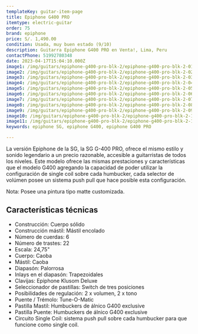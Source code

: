 ```yaml
---
templateKey: guitar-item-page
title: Epiphone G400 PRO
itemtype: electric-guitar
order: 75
brand: epiphone
price: S/. 1,490.00
condition: Usada, muy buen estado (9/10)
description: Guitarra Epiphone G400 PRO en Venta!, Lima, Peru
contactPhone: 51992780348
date: 2023-04-17T15:04:10.000Z
image1: /img/guitars/epiphone-g400-pro-blk-2/epiphone-g400-pro-blk-2-01.jpg
image2: /img/guitars/epiphone-g400-pro-blk-2/epiphone-g400-pro-blk-2-02.jpg
image3: /img/guitars/epiphone-g400-pro-blk-2/epiphone-g400-pro-blk-2-03.jpg
image4: /img/guitars/epiphone-g400-pro-blk-2/epiphone-g400-pro-blk-2-04.jpg
image5: /img/guitars/epiphone-g400-pro-blk-2/epiphone-g400-pro-blk-2-05.jpg
image6: /img/guitars/epiphone-g400-pro-blk-2/epiphone-g400-pro-blk-2-06.jpg
image7: /img/guitars/epiphone-g400-pro-blk-2/epiphone-g400-pro-blk-2-07.jpg
image8: /img/guitars/epiphone-g400-pro-blk-2/epiphone-g400-pro-blk-2-08.jpg
image9: /img/guitars/epiphone-g400-pro-blk-2/epiphone-g400-pro-blk-2-09.jpg
image10: /img/guitars/epiphone-g400-pro-blk-2/epiphone-g400-pro-blk-2-10.jpg
image11: /img/guitars/epiphone-g400-pro-blk-2/epiphone-g400-pro-blk-2-11.jpg
keywords: epiphone SG, epiphone G400, epiphone G400 PRO

---
```

La versión Epiphone de la SG, la SG G-400 PRO, ofrece el mismo estilo y sonido legendario a un precio razonable, accesible a guitarristas de todos los niveles.
Este modelo ofrece las mismas prestaciones y características que el modelo G400 agregando la capacidad de poder utilizar la configuración de single coil sobre cada humbucker, cada selector de volúmen posee un sistema push pull que hace posible esta configuración.

Nota: Posee una pintura tipo matte customizada.

## Características técnicas

* Construcción: Cuerpo sólido
* Construcción mástil: Mástil encolado
* Número de cuerdas: 6
* Número de trastes: 22
* Escala: 24,75"
* Cuerpo: Caoba
* Mástil: Caoba
* Diapasón: Palorrosa
* Inlays en el diapasón: Trapezoidales
* Clavijas: Epiphone Klusom Deluxe
* Seleccionador de pastillas: Switch de tres posiciones
* Posibilidades de regulación: 2 x volumen, 2 x tono
* Puente / Trémolo: Tune-O-Matic
* Pastilla Mastil: Humbuckers de álnico G400 exclusive
* Pastilla Puente: Humbuckers de álnico G400 exclusive
* Circuito Single Coil: sistema push pull sobre cada humbucker para que funcione como single coil.